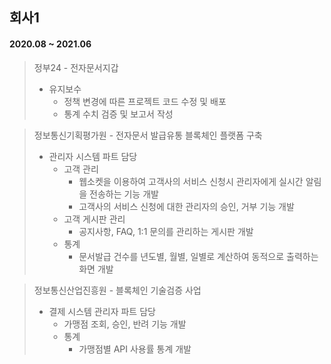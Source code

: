 ## 회사1
#### 2020.08 ~ 2021.06
> 정부24 - 전자문서지갑
> * 유지보수
>   * 정책 변경에 따른 프로젝트 코드 수정 및 배포
>   * 통계 수치 검증 및 보고서 작성

> 정보통신기획평가원 - 전자문서 발급유통 블록체인 플랫폼 구축
> * 관리자 시스템 파트 담당
>   * 고객 관리
>     * 웹소켓을 이용하여 고객사의 서비스 신청시 관리자에게 실시간 알림을 전송하는 기능 개발
>     * 고객사의 서비스 신청에 대한 관리자의 승인, 거부 기능 개발
>   * 고객 게시판 관리
>     * 공지사항, FAQ, 1:1 문의를 관리하는 게시판 개발
>   * 통계
>     * 문서발급 건수를 년도별, 월별, 일별로 계산하여 동적으로 출력하는 화면 개발

> 정보통신산업진흥원 - 블록체인 기술검증 사업
> * 결제 시스템 관리자 파트 담당
>   * 가맹점 조회, 승인, 반려 기능 개발
>   * 통계
>     * 가맹점별 API 사용률 통계 개발
